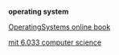 
**operating system**

[OperatingSystems online book](https://www2.cs.uic.edu/~jbell/CourseNotes/OperatingSystems/)



[mit 6.033 computer science](https://ocw.mit.edu/courses/electrical-engineering-and-computer-science/6-033-computer-system-engineering-spring-2018/week-1/)
